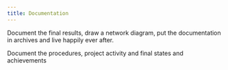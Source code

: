 ```yaml
---
title: Documentation
---
```


Document the final results, draw a network diagram, put the documentation in
archives and live happily ever after.

Document the procedures, project activity and final states and achievements
